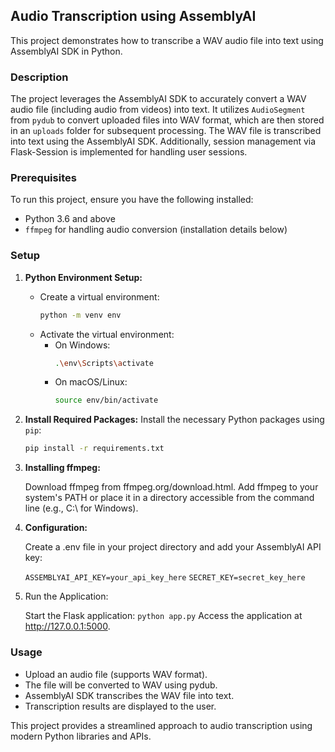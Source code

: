 ## Audio Transcription using AssemblyAI

This project demonstrates how to transcribe a WAV audio file into text using AssemblyAI SDK in Python.

### Description

The project leverages the AssemblyAI SDK to accurately convert a WAV audio file (including audio from videos) into text. It utilizes `AudioSegment` from `pydub` to convert uploaded files into WAV format, which are then stored in an `uploads` folder for subsequent processing. The WAV file is transcribed into text using the AssemblyAI SDK. Additionally, session management via Flask-Session is implemented for handling user sessions.

### Prerequisites

To run this project, ensure you have the following installed:

- Python 3.6 and above
- `ffmpeg` for handling audio conversion (installation details below)

### Setup

1. **Python Environment Setup:**
   - Create a virtual environment:
     ```bash
     python -m venv env
     ```
   - Activate the virtual environment:
     - On Windows:
       ```bash
       .\env\Scripts\activate
       ```
     - On macOS/Linux:
       ```bash
       source env/bin/activate
       ```

2. **Install Required Packages:**
   Install the necessary Python packages using `pip`:
   ```bash
   pip install -r requirements.txt

3. **Installing ffmpeg:**

    Download ffmpeg from ffmpeg.org/download.html.
    Add ffmpeg to your system's PATH or place it in a directory accessible from the command line (e.g., C:\ for Windows).

4. **Configuration:**

    Create a .env file in your project directory and add your AssemblyAI API key:

    ```ASSEMBLYAI_API_KEY=your_api_key_here```
    ```SECRET_KEY=secret_key_here```

5. Run the Application:

    Start the Flask application: ```python app.py```
        Access the application at http://127.0.0.1:5000.

### Usage

- Upload an audio file (supports WAV format).
- The file will be converted to WAV using pydub.
- AssemblyAI SDK transcribes the WAV file into text.
- Transcription results are displayed to the user.



This project provides a streamlined approach to audio transcription using modern Python libraries and APIs.
